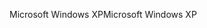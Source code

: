 <span data-ttu-id="c9f46-101">Microsoft Windows XP</span><span class="sxs-lookup"><span data-stu-id="c9f46-101">Microsoft Windows XP</span></span>